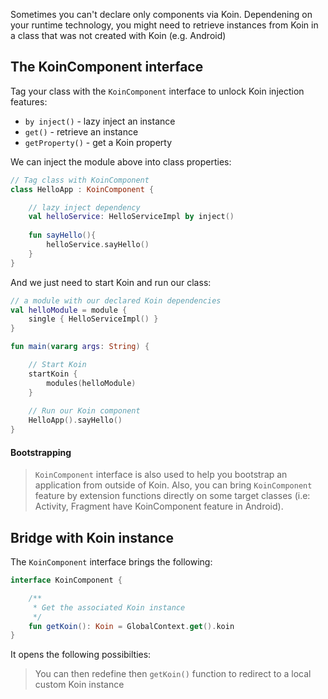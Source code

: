 
Sometimes you can't declare only components via Koin. Dependening on your runtime technology, you might need to retrieve instances from Koin in a class that was not created with Koin (e.g. Android)

## The KoinComponent interface

Tag your class with the `KoinComponent` interface to unlock Koin injection features:

* `by inject()` - lazy inject an instance
* `get()` - retrieve an instance
* `getProperty()` - get a Koin property

We can inject the module above into class properties:

```kotlin
// Tag class with KoinComponent
class HelloApp : KoinComponent {

    // lazy inject dependency
    val helloService: HelloServiceImpl by inject()
    
    fun sayHello(){
        helloService.sayHello()
    }
}
```

And we just need to start Koin and run our class:

```kotlin
// a module with our declared Koin dependencies 
val helloModule = module {
    single { HelloServiceImpl() }
}

fun main(vararg args: String) {

    // Start Koin
    startKoin {
        modules(helloModule)
    }
    
    // Run our Koin component
    HelloApp().sayHello()
}
```

#### Bootstrapping

> `KoinComponent` interface is also used to help you bootstrap an application from outside of Koin. Also, you can bring  `KoinComponent` feature by extension functions directly on some target classes (i.e: Activity, Fragment have KoinComponent feature in Android). 


## Bridge with Koin instance

The `KoinComponent` interface brings the following:

```kotlin
interface KoinComponent {

    /**
     * Get the associated Koin instance
     */
    fun getKoin(): Koin = GlobalContext.get().koin
}
```

It opens the following possibilties:

> You can then redefine then `getKoin()` function to redirect to a local custom Koin instance



